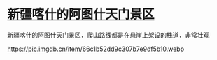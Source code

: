 # [新疆喀什的阿图什天门景区](https://github.com/jaaleng/jaaleng.github.io/issues/41)

新疆喀什的阿图什天门景区，爬山路线都是在悬崖上架设的栈道，非常壮观

https://pic.imgdb.cn/item/66c1b52dd9c307b7e9df5b10.webp